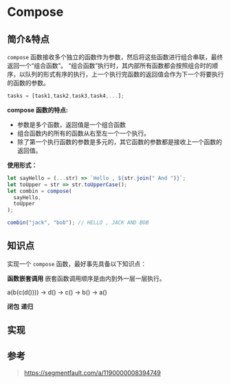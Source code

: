 # Compose

## 简介&特点

`compose` 函数接收多个独立的函数作为参数，然后将这些函数进行组合串联，最终返回一个“组合函数”。
“组合函数”执行时，其内部所有函数都会按照组合时的顺序，以队列的形式有序的执行，上一个执行完函数的返回值会作为下一个将要执行的函数的参数。

```js
tasks = [task1,task2,task3,task4,...];
```

**compose 函数的特点:**

- 参数是多个函数，返回值是一个组合函数
- 组合函数内的所有的函数从右至左一个一个执行。
- 除了第一个执行函数的参数是多元的，其它函数的参数都是接收上一个函数的返回值。

**使用形式：**

```js
let sayHello = (...str) => `Hello , ${str.join(" And ")}`;
let toUpper = str => str.toUpperCase();
let combin = compose(
  sayHello,
  toUpper
);

combin("jack", "bob"); // HELLO , JACK AND BOB
```

## 知识点

实现一个 `compose` 函数，最好事先具备以下知识点：

**函数嵌套调用**
嵌套函数调用顺序是由内到外一层一层执行。

a(b(c(d())))
-> d() -> c() -> b() -> a()

**闭包**
**递归**

## 实现

## 参考

> https://segmentfault.com/a/1190000008394749
